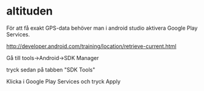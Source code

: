 # altituden
För att få exakt GPS-data behöver man i android studio aktivera Google Play Services.

http://developer.android.com/training/location/retrieve-current.html

Gå till tools->Android->SDK Manager

tryck sedan på tabben "SDK Tools"

Klicka i Google Play Services och tryck Apply

